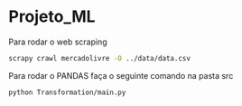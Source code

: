 # Projeto_ML

Para rodar o web scraping


``` bash
scrapy crawl mercadolivre -O ../data/data.csv
```


Para rodar o PANDAS faça o seguinte comando na pasta src

```bash
python Transformation/main.py
```